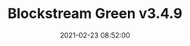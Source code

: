 ---
layout: post
date: 2021-02-23 08:52:00
categories: [software]
title: Blockstream Green v3.4.9
description: Wallet now encrypts metadata
external_url: https://blockstream.com/2021/02/23/en-gain-privacy-with-the-encrypted-blob/
---